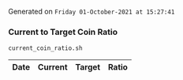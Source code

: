 Generated on `Friday 01-October-2021 at 15:27:41`

### Current to Target Coin Ratio
`current_coin_ratio.sh`

Date|Current|Target|Ratio
---|---|---|---
